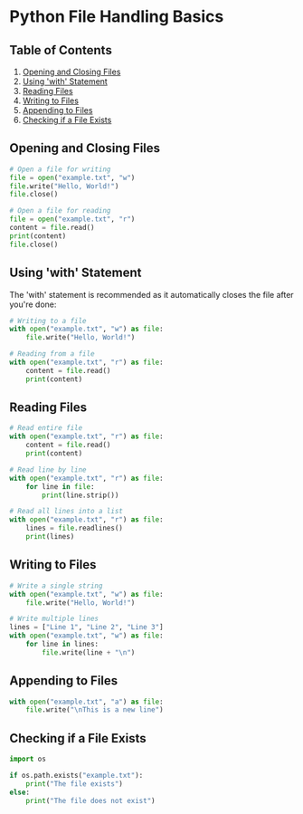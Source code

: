 # Python File Handling Basics


## Table of Contents
1. [Opening and Closing Files](#opening-and-closing-files)
2. [Using 'with' Statement](#using-with-statement)
3. [Reading Files](#reading-files)
4. [Writing to Files](#writing-to-files)
5. [Appending to Files](#appending-to-files)
6. [Checking if a File Exists](#checking-if-a-file-exists)

## Opening and Closing Files

```python
# Open a file for writing
file = open("example.txt", "w")
file.write("Hello, World!")
file.close()

# Open a file for reading
file = open("example.txt", "r")
content = file.read()
print(content)
file.close()
```

## Using 'with' Statement

The 'with' statement is recommended as it automatically closes the file after you're done:

```python
# Writing to a file
with open("example.txt", "w") as file:
    file.write("Hello, World!")

# Reading from a file
with open("example.txt", "r") as file:
    content = file.read()
    print(content)
```

## Reading Files

```python
# Read entire file
with open("example.txt", "r") as file:
    content = file.read()
    print(content)

# Read line by line
with open("example.txt", "r") as file:
    for line in file:
        print(line.strip())

# Read all lines into a list
with open("example.txt", "r") as file:
    lines = file.readlines()
    print(lines)
```

## Writing to Files

```python
# Write a single string
with open("example.txt", "w") as file:
    file.write("Hello, World!")

# Write multiple lines
lines = ["Line 1", "Line 2", "Line 3"]
with open("example.txt", "w") as file:
    for line in lines:
        file.write(line + "\n")
```

## Appending to Files

```python
with open("example.txt", "a") as file:
    file.write("\nThis is a new line")
```

## Checking if a File Exists

```python
import os

if os.path.exists("example.txt"):
    print("The file exists")
else:
    print("The file does not exist")
```

